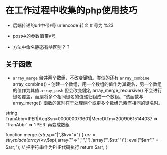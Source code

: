 
# 在工作过程中收集的php使用技巧

* 后端传递的url中带`#`号
    urlencode
    转义 # 号为 %23
* post中的参数值带`#`号

* 方法中命名静态有啥区别？？


## 关于函数
* `array_merge` 合并两个数组，不改变键值。类似的还有
`array_combine` array_combine() - 创建一个数组，用一个数组的值作为其键名，另一个数组的值作为其值
`array_push` 但会改变健名
array_merge_recursive() 不会进行键名覆盖，而是将多个相同键名的值递归组成一个数组。“该函数与 array_merge() 函数的区别在于处理两个或更多个数组元素有相同的键名时。

string TranAbbr=IPER|AcqSsn=000000073601|MercDtTm=20090615144037
        => 'TranAbbr' => 'IPER' 
再变成数组

function merge ($str,$sp="|",$kv="=")
{
    $arr = str_replace(array($kv,$sp),array('"=>"','","'),'array("'.$str.'")');
    eval("\$arr"." = $arr;");   // 把字符串作为PHP代码执行
    return $arr;
}
